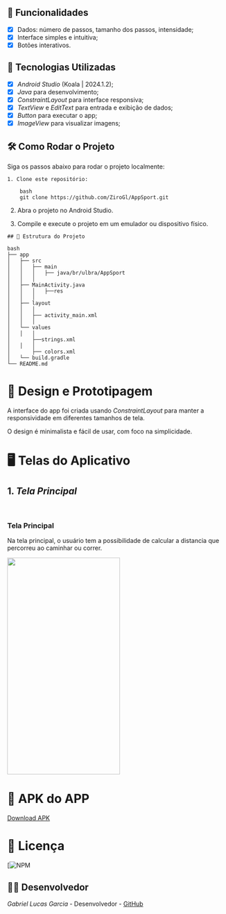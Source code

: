 ## 🔧 Funcionalidades
- [x] Dados: número de passos, tamanho dos passos, intensidade;
- [x] Interface simples e intuitiva;
- [x] Botões interativos.

## 🚀 Tecnologias Utilizadas

- [x] *Android Studio* (Koala | 2024.1.2);
- [x] *Java* para desenvolvimento;
- [x] *ConstraintLayout* para interface responsiva;
- [x] *TextView* e *EditText* para entrada e exibição de dados;
- [x] *Button*   para executar o app;
- [x] *ImageView* para visualizar imagens;

## 🛠️ Como Rodar o Projeto

Siga os passos abaixo para rodar o projeto localmente:
```
1. Clone este repositório:

    bash
    git clone https://github.com/ZiroGl/AppSport.git
```
    

2. Abra o projeto no Android Studio.

3. Compile e execute o projeto em um emulador ou dispositivo físico.

```
## 📂 Estrutura do Projeto

bash
├── app
│   ├── src
│   │   ├── main
│   │   │   ├── java/br/ulbra/AppSport
│   │   │  
│   ├── MainActivity.java         
│   │   │   ├──res
│   │   │  
│   ├── layout
│   │   │  
│   │   ├── activity_main.xml      
│   │   │  
│   └── values
│   │   │  
│       ├──strings.xml                        
│   │   │  
│       ├── colors.xml             
│   └── build.gradle               
└── README.md                      
```


 
# 🎨 Design e Prototipagem
 
A interface do app foi criada usando *ConstraintLayout* para manter a responsividade em diferentes tamanhos de tela.
 
O design é minimalista e fácil de usar, com foco na simplicidade.
 
# 🖥️ Telas do Aplicativo
 
## 1. *Tela Principal*
 <br> <h3> Tela Principal</h3>
Na tela principal, o usuário tem a possibilidade de calcular a distancia que percorreu ao caminhar ou correr.

<img src="https://github.com/user-attachments/assets/6412eaf2-bf9a-48c1-bace-a4996617fac8" width="260" height="500"/>

# 📲 APK do APP 

<a href="https://github.com/ZiroGl/AppSport/blob/main/AppSport.apk"> Download APK </a>

# 📄 Licença

[![NPM](https://github.com/ZiroGl/AppSport/blob/main/LICENSE)  

## 👨‍💻 Desenvolvedor 

*Gabriel Lucas Garcia* - Desenvolvedor - [GitHub](https://github.com/ZiroGl) 
